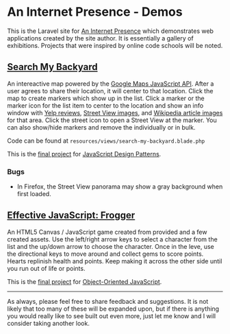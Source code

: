 # An Internet Presence - Demos

This is the Laravel site for [An Internet Presence](http://aninternetpresence.net/) which demonstrates web applications created by the site author. It is essentially a gallery of
exhibitions. Projects that were inspired by online code schools will be noted.

<a href="https://demos.aninternetpresence.net/search-my-backyard"><h2>Search My Backyard</h2></a>

An intereactive map powered by the [Google Maps JavaScript API](https://developers.google.com/maps/documentation/javascript/tutorial). After a user
agrees to share their location, it will center to that location. Click the map to create markers which show up in the list. Click a marker or the
marker icon for the list item to center to the location and show an info window with [Yelp reviews](http://www.yelp.com/developers/documentation), [Street View images](https://developers.google.com/maps/documentation/streetview/intro), and [Wikipedia article images](https://www.mediawiki.org/wiki/API:Main_page) for that area. Click the street icon to open a Street View at the marker. You can also show/hide markers and
remove the individually or in bulk.

Code can be found at `resources/views/search-my-backyard.blade.php`

This is the [final project](https://classroom.udacity.com/courses/ud989/lessons/3580848605/concepts/35254789990923) for [JavaScript Design Patterns](https://www.udacity.com/course/javascript-design-patterns--ud989). 

### Bugs
* In Firefox, the Street View panorama may show a gray background when first loaded.

<a href="https://demos.aninternetpresence.net/frogger"><h2>Effective JavaScript: Frogger</h2></a>

An HTML5 Canvas / JavaScript game created from provided and a few created assets. Use the left/right arrow keys to select a character from the list and the up/down arrow to choose the character. Once in the leve, use the directional keys to move around and collect gems to score points. Hearts replinish health and points. Keep making it across the other side until you run out of life or points.

This is the [final project](https://classroom.udacity.com/courses/ud015/lessons/3072058665/concepts/31018886370923) for [Object-Oriented JavaScript](https://www.udacity.com/course/object-oriented-javascript--ud015).

<hr>

As always, please feel free to share feedback and suggestions. It is not likely that too many of these will be expanded upon, but if there is anything you would really like to see built out even more, just let me know and I will consider taking another look.